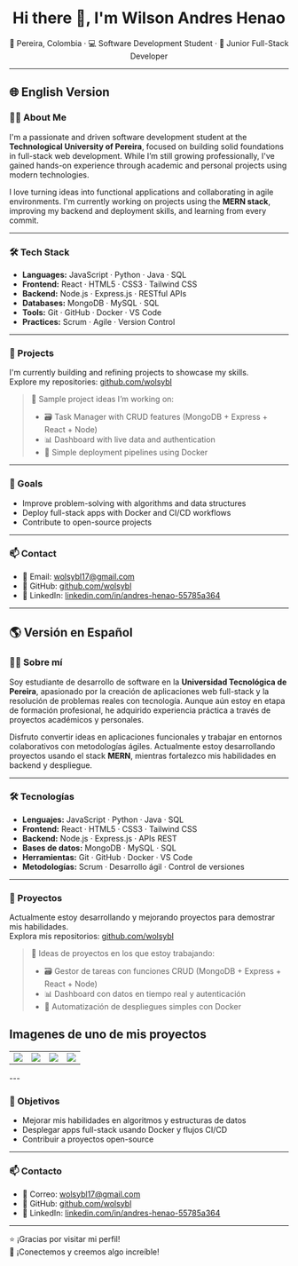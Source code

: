 <h1 align="center">Hi there 👋, I'm Wilson Andres Henao</h1>
<p align="center">
  📍 Pereira, Colombia · 💻 Software Development Student · 🌱 Junior Full-Stack Developer
</p>

---

## 🌐 English Version

### 👨‍💻 About Me

I'm a passionate and driven software development student at the **Technological University of Pereira**, focused on building solid foundations in full-stack web development. While I’m still growing professionally, I've gained hands-on experience through academic and personal projects using modern technologies.

I love turning ideas into functional applications and collaborating in agile environments. I'm currently working on projects using the **MERN stack**, improving my backend and deployment skills, and learning from every commit.

---

### 🛠️ Tech Stack

- **Languages:** JavaScript · Python · Java · SQL  
- **Frontend:** React · HTML5 · CSS3 · Tailwind CSS  
- **Backend:** Node.js · Express.js · RESTful APIs  
- **Databases:** MongoDB · MySQL · SQL  
- **Tools:** Git · GitHub · Docker · VS Code  
- **Practices:** Scrum · Agile · Version Control  

---

### 📌 Projects

I'm currently building and refining projects to showcase my skills.  
Explore my repositories: [github.com/wolsybl](https://github.com/wolsybl)

> 🔧 Sample project ideas I’m working on:
> - 🗃️ Task Manager with CRUD features (MongoDB + Express + React + Node)
> - 📊 Dashboard with live data and authentication
> - 🚀 Simple deployment pipelines using Docker

---

### 🎯 Goals

- Improve problem-solving with algorithms and data structures  
- Deploy full-stack apps with Docker and CI/CD workflows  
- Contribute to open-source projects  

---

### 📫 Contact

- 📧 Email: [wolsybl17@gmail.com](mailto:wolsybl17@gmail.com)  
- 🔗 GitHub: [github.com/wolsybl](https://github.com/wolsybl)  
- 💼 LinkedIn: [linkedin.com/in/andres-henao-55785a364](https://www.linkedin.com/in/andres-henao-55785a364/)

---

## 🌎 Versión en Español

### 👨‍💻 Sobre mí

Soy estudiante de desarrollo de software en la **Universidad Tecnológica de Pereira**, apasionado por la creación de aplicaciones web full-stack y la resolución de problemas reales con tecnología. Aunque aún estoy en etapa de formación profesional, he adquirido experiencia práctica a través de proyectos académicos y personales.

Disfruto convertir ideas en aplicaciones funcionales y trabajar en entornos colaborativos con metodologías ágiles. Actualmente estoy desarrollando proyectos usando el stack **MERN**, mientras fortalezco mis habilidades en backend y despliegue.

---

### 🛠️ Tecnologías

- **Lenguajes:** JavaScript · Python · Java · SQL  
- **Frontend:** React · HTML5 · CSS3 · Tailwind CSS  
- **Backend:** Node.js · Express.js · APIs REST  
- **Bases de datos:** MongoDB · MySQL · SQL  
- **Herramientas:** Git · GitHub · Docker · VS Code  
- **Metodologías:** Scrum · Desarrollo ágil · Control de versiones  

---

### 📌 Proyectos

Actualmente estoy desarrollando y mejorando proyectos para demostrar mis habilidades.  
Explora mis repositorios: [github.com/wolsybl](https://github.com/wolsybl)

> 🔧 Ideas de proyectos en los que estoy trabajando:
> - 🗃️ Gestor de tareas con funciones CRUD (MongoDB + Express + React + Node)
> - 📊 Dashboard con datos en tiempo real y autenticación
> - 🚀 Automatización de despliegues simples con Docker


##  Imagenes de uno de mis proyectos
<table style="width:100%">
  <tr>
    <td>
      <a>
        <img src="https://github.com/user-attachments/assets/7c68756c-828b-4197-95f5-0ffc4e466e6c">
      </a>
    </td>
    <td>
      <a>
        <img src="https://github.com/user-attachments/assets/f9f0038f-6fcc-4f50-99e6-53d3967871fd">
      </a>
    </td>
    <td>
      <a>
        <img src="https://github.com/user-attachments/assets/830d0b8c-2118-4f4a-bc19-090554449138">
      </a>
    </td>
    <td>
      <a>
        <img src="https://github.com/user-attachments/assets/4c06fe4b-8acc-4c4d-98ab-bd977db2a94e">
      </a>
    </td>
  </tr>
</table>
---

### 🎯 Objetivos

- Mejorar mis habilidades en algoritmos y estructuras de datos  
- Desplegar apps full-stack usando Docker y flujos CI/CD  
- Contribuir a proyectos open-source

---

### 📫 Contacto

- 📧 Correo: [wolsybl17@gmail.com](mailto:wolsybl17@gmail.com)  
- 🔗 GitHub: [github.com/wolsybl](https://github.com/wolsybl)  
- 💼 LinkedIn: [linkedin.com/in/andres-henao-55785a364](https://www.linkedin.com/in/andres-henao-55785a364/)

---

⭐ ¡Gracias por visitar mi perfil!  
🚀 ¡Conectemos y creemos algo increíble!

